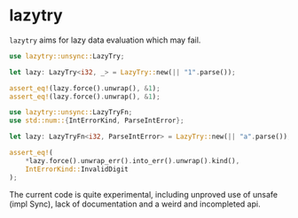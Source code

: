 # lazytry

`lazytry` aims for lazy data evaluation which may fail.

```rust
use lazytry::unsync::LazyTry;

let lazy: LazyTry<i32, _> = LazyTry::new(|| "1".parse());

assert_eq!(lazy.force().unwrap(), &1);
assert_eq!(lazy.force().unwrap(), &1);
```

```rust
use lazytry::unsync::LazyTryFn;
use std::num::{IntErrorKind, ParseIntError};

let lazy: LazyTryFn<i32, ParseIntError> = LazyTry::new(|| "a".parse());

assert_eq!(
    *lazy.force().unwrap_err().into_err().unwrap().kind(),
    IntErrorKind::InvalidDigit
);
```

The current code is quite experimental, including unproved use of unsafe (impl Sync), lack of documentation and a weird and incompleted api.